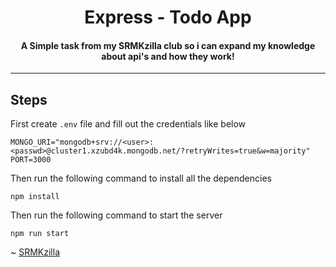 <h1 align="center"> Express - Todo App </h1>
<h4 align="center"> A Simple task from my SRMKzilla club so i can expand my knowledge about api's and how they work! </h4>

---

## Steps

First create `.env` file and fill out the credentials like below

```
MONGO_URI="mongodb+srv://<user>:<passwd>@cluster1.xzubd4k.mongodb.net/?retryWrites=true&w=majority"
PORT=3000
```

Then run the following command to install all the dependencies

```
npm install
```

Then run the following command to start the server

```
npm run start
```



~ [SRMKzilla](https://github.com/srm-kzilla)
